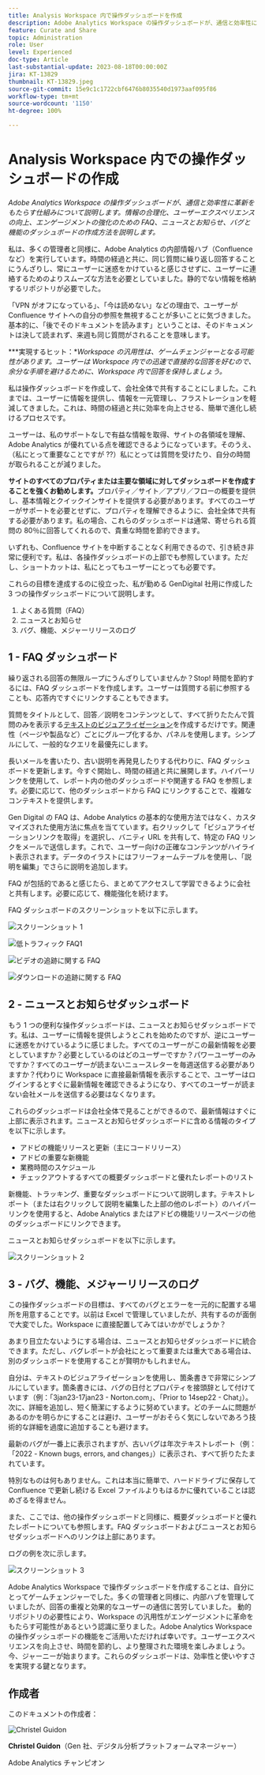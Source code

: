 ```yaml
---
title: Analysis Workspace 内で操作ダッシュボードを作成
description: Adobe Analytics Workspace の操作ダッシュボードが、通信と効率性に革新をもたらす仕組みについて説明します。
feature: Curate and Share
topic: Administration
role: User
level: Experienced
doc-type: Article
last-substantial-update: 2023-08-18T00:00:00Z
jira: KT-13829
thumbnail: KT-13829.jpeg
source-git-commit: 15e9c1c1722cbf6476b8035540d1973aaf095f86
workflow-type: tm+mt
source-wordcount: '1150'
ht-degree: 100%

---
```



# Analysis Workspace 内での操作ダッシュボードの作成

_Adobe Analytics Workspace の操作ダッシュボードが、通信と効率性に革新をもたらす仕組みについて説明します。情報の合理化、ユーザーエクスペリエンスの向上、エンゲージメントの強化のための FAQ、ニュースとお知らせ、バグと機能のダッシュボードの作成方法を説明します。_


私は、多くの管理者と同様に、Adobe Analytics の内部情報ハブ（Confluence など）を実行しています。時間の経過と共に、同じ質問に繰り返し回答することにうんざりし、常にユーザーに迷惑をかけていると感じさせずに、ユーザーに連絡するためのよりスムーズな方法を必要としていました。静的でない情報を格納するリポジトリが必要でした。

「VPN がオフになっている」、「今は読めない」などの理由で、ユーザーが Confluence サイトへの自分の参照を無視することが多いことに気づきました。基本的に、「後でそのドキュメントを読みます」ということは、そのドキュメントは決して読まれず、来週も同じ質問がされることを意味します。

***実現するヒット：**Workspace の汎用性は、ゲームチェンジャーとなる可能性があります。ユーザーは Workspace 内での迅速で直接的な回答を好むので、余分な手順を避けるために、Workspace 内で回答を保持しましょう。*

私は操作ダッシュボードを作成して、会社全体で共有することにしました。これまでは、ユーザーに情報を提供し、情報を一元管理し、フラストレーションを軽減してきました。これは、時間の経過と共に効率を向上させる、簡単で進化し続けるプロセスです。

ユーザーは、私のサポートなしで有益な情報を取得、サイトの各領域を理解、Adobe Analytics が優れている点を確認できるようになっています。そのうえ、（私にとって重要なことですが ??）私にとっては質問を受けたり、自分の時間が取られることが減りました。

**サイトのすべてのプロパティまたは主要な領域に対してダッシュボードを作成することを強くお勧めします。**&#x200B;プロパティ／サイト／アプリ／フローの概要を提供し、基本情報とクイックインサイトを提供する必要があります。すべてのユーザーがサポートを必要とせずに、プロパティを理解できるように、会社全体で共有する必要があります。私の場合、これらのダッシュボードは通常、寄せられる質問の 80％に回答してくれるので、貴重な時間を節約できます。

いずれも、Confluence サイトを中断することなく利用できるので、引き続き非常に便利です。私は、各操作ダッシュボードの上部でも参照しています。ただし、ショートカットは、私にとってもユーザーにとっても必要です。

これらの目標を達成するのに役立った、私が勤める GenDigital 社用に作成した 3 つの操作ダッシュボードについて説明します。

1. よくある質問（FAQ）
1. ニュースとお知らせ
1. バグ、機能、メジャーリリースのログ


## 1 - FAQ ダッシュボード

繰り返される回答の無限ループにうんざりしていませんか？Stop! 時間を節約するには、FAQ ダッシュボードを作成します。ユーザーは質問する前に参照することも、応答内ですぐにリンクすることもできます。

質問をタイトルとして、回答／説明をコンテンツとして、すべて折りたたんで質問のみを表示する[テキストのビジュアライゼーション](https://experienceleague.adobe.com/docs/analytics/analyze/analysis-workspace/visualizations/text.html?lang=ja)を作成するだけです。関連性（ページや製品など）ごとにグループ化するか、パネルを使用します。シンプルにして、一般的なクエリを最優先にします。

長いメールを書いたり、古い説明を再発見したりする代わりに、FAQ ダッシュボードを更新します。今すぐ開始し、時間の経過と共に展開します。ハイパーリンクを使用して、レポート内の他のダッシュボードや関連する FAQ を参照します。必要に応じて、他のダッシュボードから FAQ にリンクすることで、複雑なコンテキストを提供します。

Gen Digital の FAQ は、Adobe Analytics の基本的な使用方法ではなく、カスタマイズされた使用方法に焦点を当てています。右クリックして「ビジュアライゼーションリンクを取得」を選択し、バニティ URL を共有して、特定の FAQ リンクをメールで送信します。これで、ユーザー向けの正確なコンテンツがハイライト表示されます。データのイラストにはフリーフォームテーブルを使用し、「説明を編集」でさらに説明を追加します。

FAQ が包括的であると感じたら、まとめてアクセスして学習できるように会社と共有します。必要に応じて、機能強化を続けます。

FAQ ダッシュボードのスクリーンショットを以下に示します。

![スクリーンショット 1](assets/screenshot-1_v2.png)

![低トラフィック FAQ1](assets/low-traffic-faq.png)

![ビデオの追跡に関する FAQ](assets/track-video-faq.png)

![ダウンロードの追跡に関する FAQ](assets/track-downloads-faq.png)

## 2 - ニュースとお知らせダッシュボード

もう 1 つの便利な操作ダッシュボードは、ニュースとお知らせダッシュボードです。私は、ユーザーに情報を提供しようとこれを始めたのですが、逆にユーザーに迷惑をかけているように感じました。すべてのユーザーがこの最新情報を必要としていますか？必要としているのはどのユーザーですか？パワーユーザーのみですか？すべてのユーザーが読まないニュースレターを毎週送信する必要がありますか？代わりに Workspace に直接最新情報を表示することで、ユーザーはログインするとすぐに最新情報を確認できるようになり、すべてのユーザーが読まない会社メールを送信する必要はなくなります。

これらのダッシュボードは会社全体で見ることができるので、最新情報はすぐに上部に表示されます。ニュースとお知らせダッシュボードに含める情報のタイプを以下に示します。

- アドビの機能リリースと更新（主にコードリリース）
- アドビの重要な新機能
- 業務時間のスケジュール
- チェックアウトするすべての概要ダッシュボードと優れたレポートのリスト

新機能、トラッキング、重要なダッシュボードについて説明します。テキストレポート（または右クリックして説明を編集した上部の他のレポート）のハイパーリンクを使用すると、Adobe Analytics またはアドビの機能リリースページの他のダッシュボードにリンクできます。

ニュースとお知らせダッシュボードを以下に示します。

![スクリーンショット 2](assets/screenshot-2.png)

## 3 - バグ、機能、メジャーリリースのログ

この操作ダッシュボードの目標は、すべてのバグとエラーを一元的に配置する場所を用意することです。以前は Excel で管理していましたが、共有するのが面倒で大変でした。Workspace に直接配置してみてはいかがでしょうか？

あまり目立たないようにする場合は、ニュースとお知らせダッシュボードに統合できます。ただし、バグレポートが会社にとって重要または重大である場合は、別のダッシュボードを使用することが賢明かもしれません。

自分は、テキストのビジュアライゼーションを使用し、箇条書きで非常にシンプルにしています。箇条書きには、バグの日付とプロパティを接頭辞として付けています（例：「3jan23-17jan23 - Norton.com」、「Prior to 14sep22 - Chat」）。次に、詳細を追加し、短く簡潔にするように努めています。どのチームに問題があるのかを明らかにすることは避け、ユーザーがおそらく気にしないであろう技術的な詳細を過度に追加することも避けます。

最新のバグが一番上に表示されますが、古いバグは年次テキストレポート（例： 「2022 - Known bugs, errors, and changes」）に表示され、すべて折りたたまれています。

特別なものは何もありません。これは本当に簡単で、ハードドライブに保存して Confluence で更新し続ける Excel ファイルよりもはるかに優れていることは認めざるを得ません。

また、ここでは、他の操作ダッシュボードと同様に、概要ダッシュボードと優れたレポートについても参照します。FAQ ダッシュボードおよびニュースとお知らせダッシュボードへのリンクは上部にあります。

ログの例を次に示します。

![スクリーンショット 3](assets/screenshot-3.png)

Adobe Analytics Workspace で操作ダッシュボードを作成することは、自分にとってゲームチェンジャーでした。多くの管理者と同様に、内部ハブを管理していましたが、回答の重複と効果的なユーザーの通信に苦労していました。 動的リポジトリの必要性により、Workspace の汎用性がエンゲージメントに革命をもたらす可能性があるという認識に至りました。Adobe Analytics Workspace の操作ダッシュボードの機能をご活用いただければ幸いです。ユーザーエクスペリエンスを向上させ、時間を節約し、より整理された環境を楽しみましょう。今、ジャーニーが始まります。これらのダッシュボードは、効率性と使いやすさを実現する鍵となります。

## 作成者

このドキュメントの作成者：

![Christel Guidon](assets/Christel-Headshot-150.png)

**Christel Guidon**（Gen 社、デジタル分析プラットフォームマネージャー）

Adobe Analytics チャンピオン